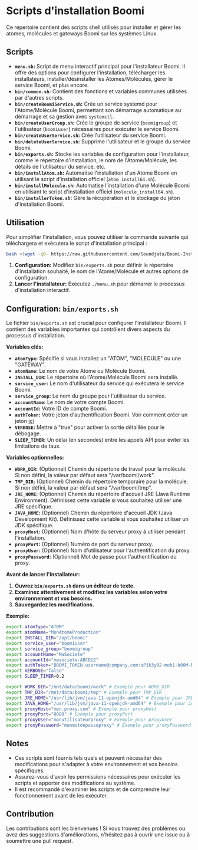 # Scripts d'installation Boomi

Ce répertoire contient des scripts shell utilisés pour installer et gérer les atomes, molécules et gateways Boomi sur les systèmes Linux.

## Scripts
- **`menu.sh`:** Script de menu interactif principal pour l'installateur Boomi. Il offre des options pour configurer l'installation, télécharger les installateurs, installer/désinstaller les Atomes/Molécules, gérer le service Boomi, et plus encore.
- **`bin/common.sh`:** Contient des fonctions et variables communes utilisées par d'autres scripts.
- **`bin/createBoomiService.sh`:** Crée un service systemd pour l'Atome/Molécule Boomi, permettant son démarrage automatique au démarrage et sa gestion avec `systemctl`.
- **`bin/createUserGroup.sh`:** Crée le groupe de service (`boomigroup`) et l'utilisateur (`boomiuser`) nécessaires pour exécuter le service Boomi.
- **`bin/createUserService.sh`:** Crée l'utilisateur du service Boomi.
- **`bin/deleteUserService.sh`:** Supprime l'utilisateur et le groupe du service Boomi.
- **`bin/exports.sh`:** Stocke les variables de configuration pour l'installateur, comme le répertoire d'installation, le nom de l'Atome/Molécule, les détails de l'utilisateur du service, etc.
- **`bin/installAtom.sh`:** Automatise l'installation d'un Atome Boomi en utilisant le script d'installation officiel (`atom_install64.sh`).
- **`bin/installMolecule.sh`:** Automatise l'installation d'une Molécule Boomi en utilisant le script d'installation officiel (`molecule_install64.sh`).
- **`bin/installerToken.sh`:** Gère la récupération et le stockage du jeton d'installation Boomi.

## Utilisation
Pour simplifier l'installation, vous pouvez utiliser la commande suivante qui téléchargera et exécutera le script d'installation principal :

```bash
bash <(wget -qO- https://raw.githubusercontent.com/Soundjata/Boomi-Installer/refs/heads/main/script/install.sh)
```

1. **Configuration:** Modifiez `bin/exports.sh` pour définir le répertoire d'installation souhaité, le nom de l'Atome/Molécule et autres options de configuration.
2. **Lancer l'installateur:** Exécutez `./menu.sh` pour démarrer le processus d'installation interactif.

## Configuration: `bin/exports.sh`
Le fichier `bin/exports.sh` est crucial pour configurer l'installateur Boomi. Il contient des variables importantes qui contrôlent divers aspects du processus d'installation.

**Variables clés:**
- **`atomType`:** Spécifie si vous installez un "ATOM", "MOLECULE" ou une "GATEWAY".
- **`atomName`:** Le nom de votre Atome ou Molécule Boomi.
- **`INSTALL_DIR`:** Le répertoire où l'Atome/Molécule Boomi sera installé.
- **`service_user`:** Le nom d'utilisateur du service qui exécutera le service Boomi.
- **`service_group`:** Le nom du groupe pour l'utilisateur du service.
- **`accountName`:** Le nom de votre compte Boomi.
- **`accountId`:** Votre ID de compte Boomi.
- **`authToken`:** Votre jeton d'authentification Boomi. Voir comment créer un jeton [içi](https://help.boomi.com/bundle/integration/page/int-AtomSphere_API_Tokens_page.html)
- **`VERBOSE`:** Mettre à "true" pour activer la sortie détaillée pour le débogage.
- **`SLEEP_TIMER`:** Un délai (en secondes) entre les appels API pour éviter les limitations de taux.

**Variables optionnelles:**
- **`WORK_DIR`:** (Optionnel) Chemin du répertoire de travail pour la molécule. Si non défini, la valeur par défaut sera "/var/boomi/work".
- **`TMP_DIR`:** (Optionnel) Chemin du répertoire temporaire pour la molécule. Si non défini, la valeur par défaut sera "/var/boomi/tmp".
- **`JRE_HOME`:** (Optionnel) Chemin du répertoire d'accueil JRE (Java Runtime Environment). Définissez cette variable si vous souhaitez utiliser une JRE spécifique.
- **`JAVA_HOME`:** (Optionnel) Chemin du répertoire d'accueil JDK (Java Development Kit). Définissez cette variable si vous souhaitez utiliser un JDK spécifique.
- **`proxyHost`:**  (Optionnel) Nom d'hôte du serveur proxy à utiliser pendant l'installation.
- **`proxyPort`:** (Optionnel) Numéro de port du serveur proxy.
- **`proxyUser`:** (Optionnel) Nom d'utilisateur pour l'authentification du proxy.
- **`proxyPassword`:** (Optionnel) Mot de passe pour l'authentification du proxy.


**Avant de lancer l'installateur:**
1. **Ouvrez `bin/exports.sh` dans un éditeur de texte.**
2. **Examinez attentivement et modifiez les variables selon votre environnement et vos besoins.**
3. **Sauvegardez les modifications.**

**Exemple:**
```bash
export atomType="ATOM"
export atomName="MonAtomeProduction"
export INSTALL_DIR="/opt/boomi"
export service_user="boomiuser"
export service_group="boomigroup"
export accountName="MaSociete"
export accountId="masociete-ABCD12"
export authToken="BOOMI_TOKEN.username@company.com:aP1k3y02-mob1-b00M-M0b1-at0msph3r3aa" 
export VERBOSE="false"
export SLEEP_TIMER=0.2

export WORK_DIR="/mnt/data/boomi/work" # Exemple pour WORK_DIR
export TMP_DIR="/mnt/data/boomi/tmp" # Exemple pour TMP_DIR
export JRE_HOME="/usr/lib/jvm/java-11-openjdk-amd64" # Exemple pour JRE_HOME
export JAVA_HOME="/usr/lib/jvm/java-11-openjdk-amd64" # Exemple pour JAVA_HOME
export proxyHost="mon.proxy.com" # Exemple pour proxyHost
export proxyPort="8080" # Exemple pour proxyPort
export proxyUser="monutilisateurproxy" # Exemple pour proxyUser
export proxyPassword="monmotdepasseproxy" # Exemple pour proxyPassword
```

## Notes
- Ces scripts sont fournis tels quels et peuvent nécessiter des modifications pour s'adapter à votre environnement et vos besoins spécifiques.
- Assurez-vous d'avoir les permissions nécessaires pour exécuter les scripts et apporter des modifications au système.
- Il est recommandé d'examiner les scripts et de comprendre leur fonctionnement avant de les exécuter.

## Contribution
Les contributions sont les bienvenues ! Si vous trouvez des problèmes ou avez des suggestions d'améliorations, n'hésitez pas à ouvrir une issue ou à soumettre une pull request.
